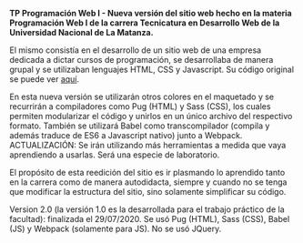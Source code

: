 <b>TP Programación Web I - Nueva versión del sitio web hecho en la materia Programación Web I de la carrera Tecnicatura en Desarrollo Web de la Universidad Nacional de La Matanza.</b>

El mismo consistía en el desarrollo de un sitio web de una empresa dedicada a dictar cursos de programación, se desarrollaba de manera grupal y se utilizaban lenguajes HTML, CSS y Javascript. Su código original se puede ver <a href="https://github.com/matiasal55/pw1-tpWeb">aquí</a>.

En esta nueva versión se utilizarán otros colores en el maquetado y se recurrirán a compiladores como Pug (HTML) y Sass (CSS), los cuales permiten modularizar el código y unirlos en un único archivo del respectivo formato. También se utilizará Babel como transcompilador (compila y además traduce de ES6 a Javascript nativo) junto a Webpack.
ACTUALIZACIÓN: Se irán utilizando más herramientas a medida que vaya aprendiendo a usarlas. Será una especie de laboratorio.

El propósito de esta reedición del sitio es ir plasmando lo aprendido tanto en la carrera como de manera autodidacta, siempre y cuando no se tenga que modificar la estructura del sitio, sino solamente simplificar su código.

<p>Version 2.0 (la versión 1.0 es la desarrollada para el trabajo práctico de la facultad): finalizada el 29/07/2020. Se usó Pug (HTML), Sass (CSS), Babel (JS) y Webpack (solamente para JS). No se usó JQuery.</p>
